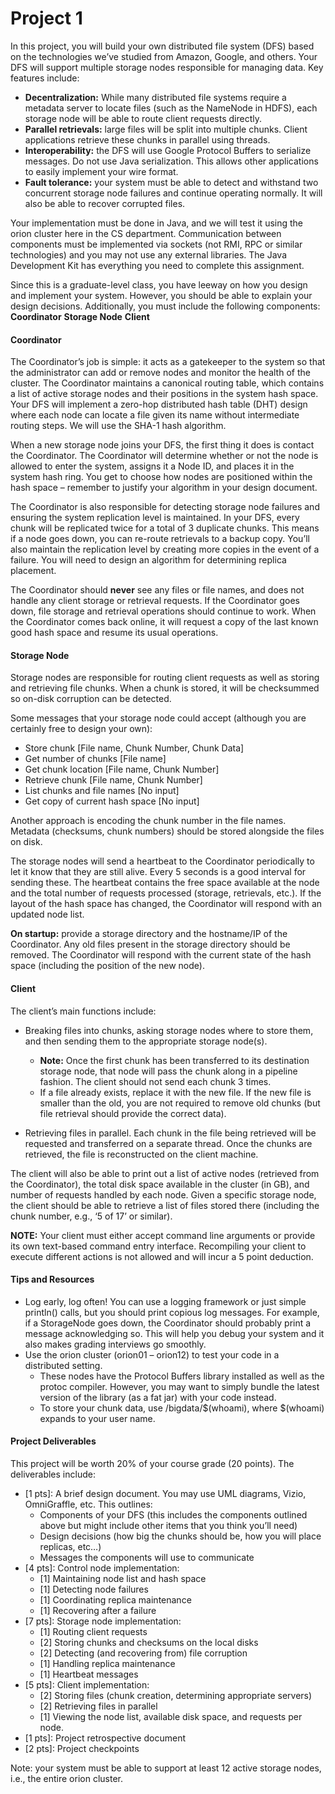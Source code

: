 # Project 1
In this project, you will build your own distributed file system (DFS) based on the technologies we’ve studied from Amazon, Google, and others. Your DFS will support multiple storage nodes responsible for managing data. Key features include:

* **Decentralization:** While many distributed file systems require a metadata server to locate files (such as the NameNode in HDFS), each storage node will be able to route client requests directly.
* **Parallel retrievals:** large files will be split into multiple chunks. Client applications retrieve these chunks in parallel using threads.
* **Interoperability:** the DFS will use Google Protocol Buffers to serialize messages. Do not use Java serialization. This allows other applications to easily implement your wire format.
* **Fault tolerance:** your system must be able to detect and withstand two concurrent storage node failures and continue operating normally. It will also be able to recover corrupted files.

Your implementation must be done in Java, and we will test it using the orion cluster here in the CS department. Communication between components must be implemented via sockets (not RMI, RPC or similar technologies) and you may not use any external libraries. The Java Development Kit has everything you need to complete this assignment.

Since this is a graduate-level class, you have leeway on how you design and implement your system. However, you should be able to explain your design decisions. Additionally, you must include the following components:
**Coordinator**
**Storage Node**
**Client**
#### Coordinator
The Coordinator’s job is simple: it acts as a gatekeeper to the system so that the administrator can add or remove nodes and monitor the health of the cluster. The Coordinator maintains a canonical routing table, which contains a list of active storage nodes and their positions in the system hash space. Your DFS will implement a zero-hop distributed hash table (DHT) design where each node can locate a file given its name without intermediate routing steps. We will use the SHA-1 hash algorithm.

When a new storage node joins your DFS, the first thing it does is contact the Coordinator. The Coordinator will determine whether or not the node is allowed to enter the system, assigns it a Node ID, and places it in the system hash ring. You get to choose how nodes are positioned within the hash space – remember to justify your algorithm in your design document.

The Coordinator is also responsible for detecting storage node failures and ensuring the system replication level is maintained. In your DFS, every chunk will be replicated twice for a total of 3 duplicate chunks. This means if a node goes down, you can re-route retrievals to a backup copy. You’ll also maintain the replication level by creating more copies in the event of a failure. You will need to design an algorithm for determining replica placement.

The Coordinator should **never** see any files or file names, and does not handle any client storage or retrieval requests. If the Coordinator goes down, file storage and retrieval operations should continue to work. When the Coordinator comes back online, it will request a copy of the last known good hash space and resume its usual operations.

#### Storage Node
Storage nodes are responsible for routing client requests as well as storing and retrieving file chunks. When a chunk is stored, it will be checksummed so on-disk corruption can be detected.

Some messages that your storage node could accept (although you are certainly free to design your own):
* Store chunk [File name, Chunk Number, Chunk Data]
* Get number of chunks [File name]
* Get chunk location [File name, Chunk Number]
* Retrieve chunk [File name, Chunk Number]
* List chunks and file names [No input]
* Get copy of current hash space [No input]

Another approach is encoding the chunk number in the file names. Metadata (checksums, chunk numbers) should be stored alongside the files on disk.

The storage nodes will send a heartbeat to the Coordinator periodically to let it know that they are still alive. Every 5 seconds is a good interval for sending these. The heartbeat contains the free space available at the node and the total number of requests processed (storage, retrievals, etc.). If the layout of the hash space has changed, the Coordinator will respond with an updated node list.

**On startup:** provide a storage directory and the hostname/IP of the Coordinator. Any old files present in the storage directory should be removed. The Coordinator will respond with the current state of the hash space (including the position of the new node).

#### Client
The client’s main functions include:

* Breaking files into chunks, asking storage nodes where to store them, and then sending them to the appropriate storage node(s).
  * **Note:** Once the first chunk has been transferred to its destination storage node, that node will pass the chunk along in a pipeline fashion. The client should not send each chunk 3 times.
  * If a file already exists, replace it with the new file. If the new file is smaller than the old, you are not required to remove old chunks (but file retrieval should provide the correct data).
 
 * Retrieving files in parallel. Each chunk in the file being retrieved will be requested and transferred on a separate thread. Once the chunks are retrieved, the file is reconstructed on the client machine.
 
The client will also be able to print out a list of active nodes (retrieved from the Coordinator), the total disk space available in the cluster (in GB), and number of requests handled by each node. Given a specific storage node, the client should be able to retrieve a list of files stored there (including the chunk number, e.g., ‘5 of 17’ or similar).

**NOTE:** Your client must either accept command line arguments or provide its own text-based command entry interface. Recompiling your client to execute different actions is not allowed and will incur a 5 point deduction.
#### Tips and Resources
* Log early, log often! You can use a logging framework or just simple println() calls, but you should print copious log messages. For example, if a StorageNode goes down, the Coordinator should probably print a message acknowledging so. This will help you debug your system and it also makes grading interviews go smoothly.
* Use the orion cluster (orion01 – orion12) to test your code in a distributed setting.
  * These nodes have the Protocol Buffers library installed as well as the protoc compiler. However, you may want to simply bundle the latest version of the library (as a fat jar) with your code instead.
  * To store your chunk data, use /bigdata/$(whoami), where $(whoami) expands to your user name.
  

#### Project Deliverables
This project will be worth 20% of your course grade (20 points). The deliverables include:
* [1 pts]: A brief design document. You may use UML diagrams, Vizio, OmniGraffle, etc. This outlines:
  * Components of your DFS (this includes the components outlined above but might include other items that you think you’ll need)
  * Design decisions (how big the chunks should be, how you will place replicas, etc…)
  * Messages the components will use to communicate
* [4 pts]: Control node implementation:
   * [1] Maintaining node list and hash space
   * [1] Detecting node failures
   * [1] Coordinating replica maintenance
   * [1] Recovering after a failure
* [7 pts]: Storage node implementation:
    * [1] Routing client requests
    * [2] Storing chunks and checksums on the local disks
    * [2] Detecting (and recovering from) file corruption
    * [1] Handling replica maintenance
    * [1] Heartbeat messages
* [5 pts]: Client implementation:
   * [2] Storing files (chunk creation, determining appropriate servers)<br>
   * [2] Retrieving files in parallel<br>
   * [1] Viewing the node list, available disk space, and requests per node.<br>
 * [1 pts]: Project retrospective document<br>
 * [2 pts]: Project checkpoints<br>

Note: your system must be able to support at least 12 active storage nodes, i.e., the entire orion cluster.
